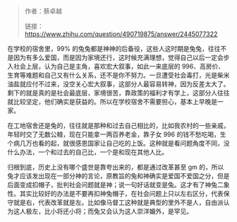> 作者：蔡卓越
>
> 链接：<https://www.zhihu.com/question/490719875/answer/2445077322>

在学校的宿舍里，99% 的兔兔都是神神的后备役，这些人这时期是兔兔，往往不是因为有多么爱国，而是因为家境还行，这时候充满理想，觉得自己以后一定会步入社会上层，认为自己是主角，喜欢宏大叙事，如此一来底层的 996、高房价、生育等难题和自己又有什么关系，还不是你不努力。一旦遭受社会毒打，光是柴米油盐就应付不过来，没空关心宏大叙事，这部分人最容易转神，因为反差太大了。剩下的就是真的是社会最底层，家境很苦，靠政策的福利才有学上，这部分人往往就比较坚定，他们确实是获益的。所以在学校宿舍不需要担心，基本上早晚是一家。

在工地宿舍还是兔的，往往就是那种和过去自己相比的，比如我农村的一些亲戚，年轻时交了无数公粮，现在只能拿一两百养老金，靠子女 996 的钱不愁吃喝，生个病几万也看的起，就很感恩国家让自己吃的上饭。这种就是看问题角度不同，没什么办法，一个和过去的自己比，一个是和现在其他人比。

归根到底，历史上没有哪个盛世是靠夸出来的，都是通过改革甚至 gm 的，所以兔才应该发出现在一部分神的言论，原教旨的兔和神确实是爱国不爱国之分，但是后面变成扣帽子，批判社会问题就是神；说一句好话就变是兔。这才有了神兔二象性。其实比较好的办法是不要再扣神兔帽子，在社会问题上只以左右区分，代表保守就是右，代表改革就是左。比如像马督工这种就是典型的里外不是人，自由派认为这人极左，比小将还小将；而兔又会认为这人崇洋媚外，是罕见。
